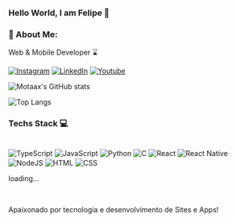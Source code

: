 ### Hello World, I am Felipe 👋

### 🚀 About Me:

<p>Web & Mobile Developer ⌛</p>

[![Instagram](https://img.shields.io/badge/Instagram-E4405F?style=for-the-badge&logo=instagram&logoColor=white)](https://www.instagram.com/motaax._/)
[![LinkedIn](https://img.shields.io/badge/LinkedIn-0077B5?style=for-the-badge&logo=linkedin&logoColor=white)](https://www.linkedin.com/in/felipe-mota18/)
[![Youtube](https://img.shields.io/badge/YouTube-FF0000?style=for-the-badge&logo=youtube&logoColor=white)](https://www.youtube.com/@motaax)

![Motaax's GitHub stats](https://github-readme-stats.vercel.app/api?username=motaax&show_icons=true&theme=dracula)

![Top Langs](https://github-readme-stats.vercel.app/api/top-langs/?username=motaax&show_progress=true)

### Techs Stack 💻

<div style="display: inline_block"><br>
<img align="center" alt="TypeScript" src="https://img.shields.io/badge/TypeScript-007ACC?style=for-the-badge&logo=typescript&logoColor=white">

<img align="center" alt="JavaScript" src="https://img.shields.io/badge/JavaScript-F7DF1E?style=for-the-badge&logo=javascript&logoColor=black">

<img align="center" alt="Python" src="https://img.shields.io/badge/Python-3776AB?style=for-the-badge&logo=python&logoColor=white">

<img align="center" alt="C" src="https://img.shields.io/badge/C-00599C?style=for-the-badge&logo=c&logoColor=white">

<img align="center" alt="React" src="https://img.shields.io/badge/React-20232A?style=for-the-badge&logo=react&logoColor=61DAFB">

<img align="center" alt="React Native" src="https://img.shields.io/badge/React_Native-20232A?style=for-the-badge&logo=react&logoColor=61DAFB">

<img align="center" alt="NodeJS" src="https://img.shields.io/badge/Node.js-43853D?style=for-the-badge&logo=node.js&logoColor=white">

<img align="center" alt="HTML" src="https://img.shields.io/badge/HTML-239120?style=for-the-badge&logo=html5&logoColor=white">

<img align="center" alt="CSS" src="https://img.shields.io/badge/CSS-239120?&style=for-the-badge&logo=css3&logoColor=white">

<p>loading...</p>

</div><br/>

<p>Apaixonado por tecnologia e desenvolvimento de Sites e Apps!</p>
